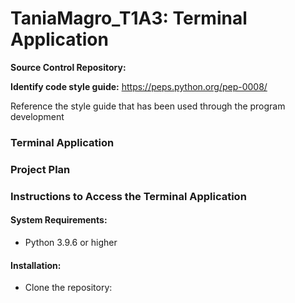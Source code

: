 # TaniaMagro_T1A3: Terminal Application


**Source Control Repository:** 

**Identify code style guide:**  https://peps.python.org/pep-0008/

Reference the style guide that has been used through the program development

### Terminal Application


### Project Plan

### Instructions to Access the Terminal Application
#### System Requirements:
* Python 3.9.6 or higher

#### Installation:
* Clone the repository:



                            